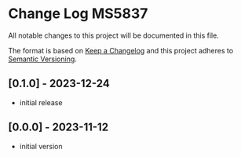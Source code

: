 # Change Log MS5837

All notable changes to this project will be documented in this file.

The format is based on [Keep a Changelog](http://keepachangelog.com/)
and this project adheres to [Semantic Versioning](http://semver.org/).


## [0.1.0] - 2023-12-24
- initial release

## [0.0.0] - 2023-11-12
- initial version



